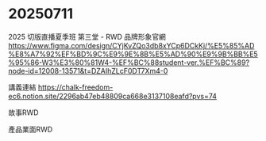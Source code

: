 # 20250711
2025 切版直播夏季班 第三堂 - RWD 品牌形象官網
https://www.figma.com/design/CYjKvZQo3db8xYCp6DCkKj/%E5%85%AD%E8%A7%92%EF%BD%9C%E9%9E%8B%E5%AD%90%E9%9B%BB%E5%95%86-W3%E3%80%81W4-%EF%BC%88student-ver.%EF%BC%89?node-id=12008-13571&t=DZAIhZLcF0DT7Xm4-0

講義連結
https://chalk-freedom-ec6.notion.site/2296ab47eb48809ca668e3137108eafd?pvs=74
 
故事RWD


產品業面RWD
